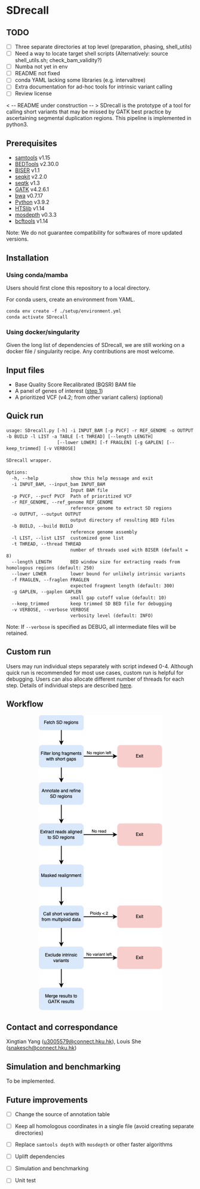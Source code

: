 # SDrecall

## TODO
- [ ] Three separate directories at top level (preparation, phasing, shell_utils)
- [ ] Need a way to locate target shell scripts (Alternatively: source shell_utils.sh; check_bam_validity?)
- [ ] Numba not yet in env
- [ ] README not fixed
- [ ] conda YAML lacking some libraries (e.g. intervaltree)
- [ ] Extra documentation for ad-hoc tools for intrinsic variant calling
- [ ] Review license
 
< -- README under construction -- >
SDrecall is the prototype of a tool for calling short variants that may be missed by GATK best practice by ascertaining segmental duplication regions. This pipeline is implemented in python3. 

## Prerequisites
* [samtools](http://www.htslib.org/) v1.15
* [BEDTools](https://bedtools.readthedocs.io/en/latest/) v2.30.0
* [BISER](https://github.com/0xTCG/biser) v1.1
* [seqkit](https://github.com/shenwei356/seqkit) v2.2.0
* [seqtk](https://github.com/lh3/seqtk) v1.3
* [GATK](https://gatk.broadinstitute.org/hc/en-us) v4.2.6.1
* [bwa](https://github.com/lh3/bwa) v0.7.17
* [Python](https://www.python.org/downloads/) v3.9.2
* [HTSlib](http://www.htslib.org/download/) v1.14
* [mosdepth](https://github.com/brentp/mosdepth) v0.3.3
* [bcftools](http://www.htslib.org/download/) v1.14

Note: We do not guarantee compatibility for softwares of more updated versions.

## Installation
### Using conda/mamba
Users should first clone this repository to a local directory.

For conda users, create an environment from YAML.
```{bash}
conda env create -f ./setup/environment.yml
conda activate SDrecall
```

### Using docker/singularity
Given the long list of dependencies of SDrecall, we are still working on a docker file / singularity recipe. Any contributions are most welcome. 

## Input files

* Base Quality Score Recalibrated (BQSR) BAM file
* A panel of genes of interest ([step 1](https://github.com/snakesch/SDrecall/blob/main/doc/customRun.md#1-get-relevant-sd-regions))
* A prioritized VCF (v4.2; from other variant callers) (optional)

## Quick run
```{bash}
usage: SDrecall.py [-h] -i INPUT_BAM [-p PVCF] -r REF_GENOME -o OUTPUT -b BUILD -l LIST -a TABLE [-t THREAD] [--length LENGTH]
                   [--lower LOWER] [-f FRAGLEN] [-g GAPLEN] [--keep_trimmed] [-v VERBOSE]

SDrecall wrapper.

Options:
  -h, --help            show this help message and exit
  -i INPUT_BAM, --input_bam INPUT_BAM
                        Input BAM file
  -p PVCF, --pvcf PVCF  Path of prioritized VCF
  -r REF_GENOME, --ref_genome REF_GENOME
                        reference genome to extract SD regions
  -o OUTPUT, --output OUTPUT
                        output directory of resulting BED files
  -b BUILD, --build BUILD
                        reference genome assembly
  -l LIST, --list LIST  customized gene list
  -t THREAD, --thread THREAD
                        number of threads used with BISER (default = 8)
  --length LENGTH       BED window size for extracting reads from homologous regions (default: 250)
  --lower LOWER         lower bound for unlikely intrinsic variants
  -f FRAGLEN, --fraglen FRAGLEN
                        expected fragment length (default: 300)
  -g GAPLEN, --gaplen GAPLEN
                        small gap cutoff value (default: 10)
  --keep_trimmed        keep trimmed SD BED file for debugging
  -v VERBOSE, --verbose VERBOSE
                        verbosity level (default: INFO)

```
Note: If `--verbose` is specified as DEBUG, all intermediate files will be retained.

## Custom run
Users may run individual steps separately with script indexed 0-4. Although quick run is recommended for most use cases, custom run is helpful for debugging. Users can also allocate different number of threads for each step. Details of individual steps are described [here](doc/customRun.md).

## Workflow
<p align="center">
  <img src="doc/SDrecall.png" />
</p>

## Contact and correspondance
Xingtian Yang (u3005579@connect.hku.hk), Louis She (snakesch@connect.hku.hk)

## Simulation and benchmarking

To be implemented.

## Future improvements
- [ ] Change the source of annotation table
- [ ] Keep all homologous coordinates in a single file (avoid creating separate directories)
- [ ] Replace `samtools depth` with `mosdepth` or other faster algorithms
- [ ] Uplift dependencies
- [ ] Simulation and benchmarking
- [ ] Unit test


